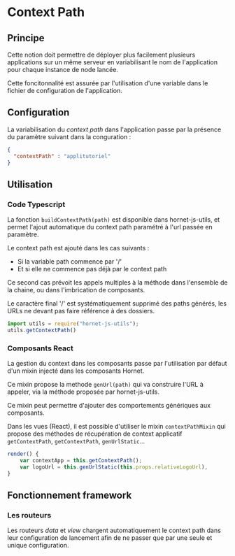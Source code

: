 # Context Path

## Principe

Cette notion doit permettre de déployer plus facilement plusieurs applications sur un même serveur en variabilisant le nom de l'application pour chaque instance de node lancée.

Cette foncitonnalité est assurée par l'utilisation d'une variable dans le fichier de configuration de l'application.

## Configuration

La variabilisation du *context path* dans l'application passe par la présence du paramètre suivant dans la conguration :

``` json
{
  "contextPath" : "applitutoriel"
}
```

## Utilisation

### Code Typescript

La fonction `buildContextPath(path)` est disponible dans hornet-js-utils, et permet l'ajout automatique du context path paramétré à l'url passée en paramètre.

Le context path est ajouté dans les cas suivants :

- Si la variable path commence par '/'
- Et si elle ne commence pas déjà par le context path

Ce second cas prévoit les appels multiples à la méthode dans l'ensemble de la chaine, ou dans l'imbrication de composants.

Le caractère final '/' est systématiquement supprimé des paths générés, les URLs ne devant pas faire référence à des dossiers.

``` javascript
import utils = require("hornet-js-utils");
utils.getContextPath()
```

### Composants React

La gestion du context dans les composants passe par l'utilisation par défaut d'un mixin injecté dans les composants Hornet.

Ce mixin propose la methode `genUrl(path)` qui va construire l'URL à appeler, via la méthode proposée par hornet-js-utils.

Ce mixin peut permettre d'ajouter des comportements génériques aux composants.

Dans les vues (React), il est possible d'utiliser le mixin `contextPathMixin` qui propose des méthodes de récupération de context applicatif `getContextPath`, `getContextPath`, `genUrlStatic`...

``` javascript
render() {
	var contextApp = this.getContextPath();
	var logoUrl = this.genUrlStatic(this.props.relativeLogoUrl),
}
```

## Fonctionnement framework

### Les routeurs

Les routeurs *data* et *view* chargent automatiquement le context path dans leur configuration de lancement afin de ne passer que par une seule et unique configuration.